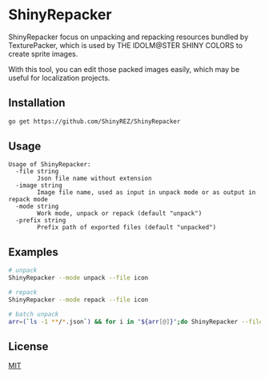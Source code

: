 # ShinyRepacker

ShinyRepacker focus on unpacking and repacking resources bundled by TexturePacker, which is used by THE IDOLM@STER SHINY COLORS to create sprite images.

With this tool, you can edit those packed images easily, which may be useful for localization projects.

## Installation

```bash
go get https://github.com/ShinyREZ/ShinyRepacker
```

## Usage

```
Usage of ShinyRepacker:
  -file string
        Json file name without extension
  -image string
        Image file name, used as input in unpack mode or as output in repack mode
  -mode string
        Work mode, unpack or repack (default "unpack")
  -prefix string
        Prefix path of exported files (default "unpacked")
```

## Examples

```bash
# unpack
ShinyRepacker --mode unpack --file icon

# repack
ShinyRepacker --mode repack --file icon

# batch unpack
arr=(`ls -1 **/*.json`) && for i in "${arr[@]}";do ShinyRepacker --file "$i"; done
```

## License

[MIT](./LICENSE)